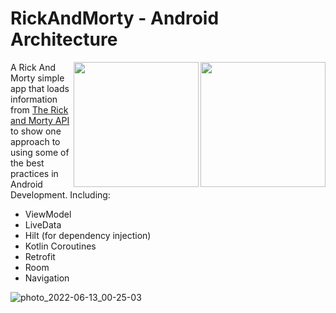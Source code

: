 # RickAndMorty - Android Architecture
<img align="right" src="https://user-images.githubusercontent.com/76838562/173253399-d4495fd6-a974-4ceb-9762-40deadc4a3a3.jpg" width="200">
<img align="right" src="https://user-images.githubusercontent.com/76838562/173253178-f027e2fb-feb0-4693-92dc-399ccd926950.jpg" width="200">

A Rick And Morty simple app that loads information from [The Rick and Morty API](https://rickandmortyapi.com/) to show one approach to using some of the best practices in Android Development. Including:  
 * ViewModel
 * LiveData
 * Hilt (for dependency injection)
 * Kotlin Coroutines
 * Retrofit
 * Room
 * Navigation
 
![photo_2022-06-13_00-25-03](https://user-images.githubusercontent.com/76838562/173254331-aa79eb39-653b-4a1c-8c65-ad3b337ff368.jpg)

